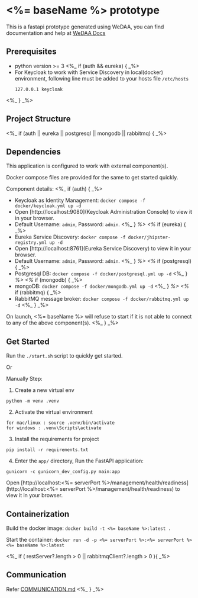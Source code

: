 # <%= baseName %> prototype

This is a fastapi prototype generated using WeDAA, you can find documentation and help at [WeDAA Docs](https://www.wedaa.tech/docs/introduction/what-is-wedaa/)

## Prerequisites

- python version >= 3
<%_ if (auth && eureka) { _%>
- For Keycloak to work with Service Discovery in local(docker) environment, following line must be added to your hosts file `/etc/hosts`
  ```
  127.0.0.1	keycloak
  ```
<%_ } _%>

## Project Structure


<%_ if (auth || eureka || postgresql || mongodb || rabbitmq) { _%>
## Dependencies

This application is configured to work with external component(s).

Docker compose files are provided for the same to get started quickly.

Component details:
<%_ if (auth) { _%>
- Keycloak as Identity Management: `docker compose -f docker/keycloak.yml up -d`
- Open [http://localhost:9080](Keycloak Administration Console) to view it in your browser.
- Default Username: `admin`, Password: `admin`. 
<%_ } _%>
<%_ if (eureka) { _%>
- Eureka Service Discovery: `docker compose -f docker/jhipster-registry.yml up -d`
- Open [http://localhost:8761](Eureka Service Discovery) to view it in your browser.
- Default Username: `admin`, Password: `admin`. 
<%_ } _%>
<%_ if (postgresql) { _%>
- Postgresql DB: `docker compose -f docker/postgresql.yml up -d`
<%_ } _%>
<%_ if (mongodb) { _%>
- mongoDB: `docker compose -f docker/mongodb.yml up -d`
<%_ } _%>
<%_ if (rabbitmq) { _%>
- RabbitMQ message broker: `docker compose -f docker/rabbitmq.yml up -d`
<%_ } _%>

On launch, <%= baseName %> will refuse to start if it is not able to connect to any of the above component(s).
<%_ } _%>


## Get Started

Run the `./start.sh` script to quickly get started.

Or 

Manually Step: 

1. Create a new virtual env
```
python -m venv .venv
```

2. Activate the virtual environment
```
for mac/linux : source .venv/bin/activate
for windows : .venv\Scripts\activate
```

3. Install the requirements for project
```
pip install -r requirements.txt
```

4. Enter the `app/` directory, Run the FastAPI application: 
```
gunicorn -c gunicorn_dev_config.py main:app
```


Open [http://localhost:<%= serverPort %>/management/health/readiness](http://localhost:<%= serverPort %>/management/health/readiness) to view it in your browser.

## Containerization

Build the docker image: `docker build -t <%= baseName %>:latest .`

Start the container: `docker run -d -p <%= serverPort %>:<%= serverPort %> <%= baseName %>:latest`

<%_ if ( restServer?.length > 0 || rabbitmqClient?.length > 0 ){ _%>
## Communication
Refer [COMMUNICATION.md](./COMMUNICATION.md)
<%_ } _%>
